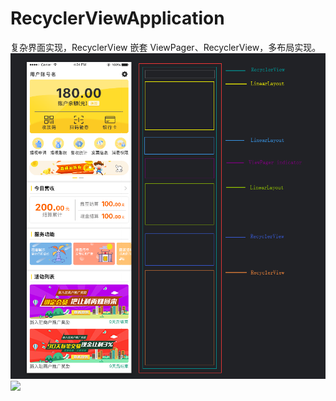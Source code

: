 # RecyclerViewApplication
复杂界面实现，RecyclerView 嵌套 ViewPager、RecyclerView，多布局实现。
![](img/使用RecyclerView实现复杂界面.png)
![](img/20181109_231440.gif)
